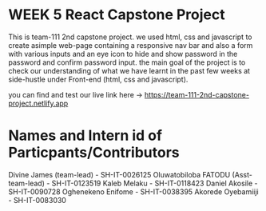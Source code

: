 # WEEK 5 React Capstone Project
This is team-111 2nd capstone project. we used html, css and javascript to create asimple web-page  containing a responsive nav bar and also a form with various inputs and an eye icon to hide and show password in the password and confirm password input. the main goal of the project is to check our understanding of what we have learnt in the past few weeks at side-hustle under Front-end (html, css and javascript).

you can find and test our live link here -> https://team-111-2nd-capstone-project.netlify.app 


# Names and Intern id of Particpants/Contributors
Divine James (team-lead) - SH-IT-0026125
Oluwatobiloba FATODU (Asst-team-lead) - SH-IT-0123519
Kaleb Melaku - SH-IT-0118423
Daniel Akosile - SH-IT-0090728
Oghenekeno Enifome - SH-IT-0038395
Akorede Oyebamiiji - SH-IT-0083030
